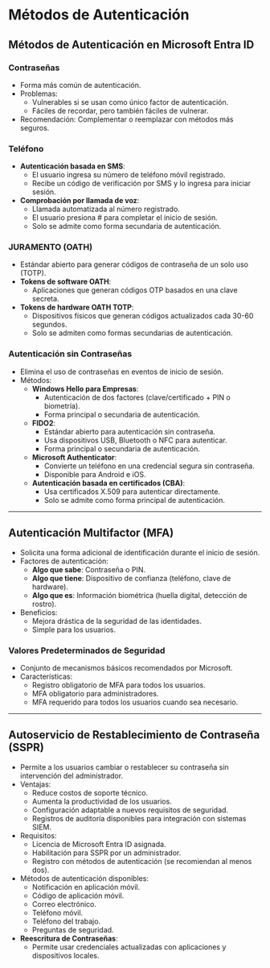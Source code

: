 # Métodos de Autenticación

## Métodos de Autenticación en Microsoft Entra ID

### Contraseñas
- Forma más común de autenticación.
- Problemas:
  - Vulnerables si se usan como único factor de autenticación.
  - Fáciles de recordar, pero también fáciles de vulnerar.
- Recomendación: Complementar o reemplazar con métodos más seguros.

### Teléfono
- **Autenticación basada en SMS**:
  - El usuario ingresa su número de teléfono móvil registrado.
  - Recibe un código de verificación por SMS y lo ingresa para iniciar sesión.
- **Comprobación por llamada de voz**:
  - Llamada automatizada al número registrado.
  - El usuario presiona # para completar el inicio de sesión.
  - Solo se admite como forma secundaria de autenticación.

### JURAMENTO (OATH)
- Estándar abierto para generar códigos de contraseña de un solo uso (TOTP).
- **Tokens de software OATH**:
  - Aplicaciones que generan códigos OTP basados en una clave secreta.
- **Tokens de hardware OATH TOTP**:
  - Dispositivos físicos que generan códigos actualizados cada 30-60 segundos.
  - Solo se admiten como formas secundarias de autenticación.

### Autenticación sin Contraseñas
- Elimina el uso de contraseñas en eventos de inicio de sesión.
- Métodos:
  - **Windows Hello para Empresas**:
    - Autenticación de dos factores (clave/certificado + PIN o biometría).
    - Forma principal o secundaria de autenticación.
  - **FIDO2**:
    - Estándar abierto para autenticación sin contraseña.
    - Usa dispositivos USB, Bluetooth o NFC para autenticar.
    - Forma principal o secundaria de autenticación.
  - **Microsoft Authenticator**:
    - Convierte un teléfono en una credencial segura sin contraseña.
    - Disponible para Android e iOS.
  - **Autenticación basada en certificados (CBA)**:
    - Usa certificados X.509 para autenticar directamente.
    - Solo se admite como forma principal de autenticación.

---

## Autenticación Multifactor (MFA)
- Solicita una forma adicional de identificación durante el inicio de sesión.
- Factores de autenticación:
  - **Algo que sabe**: Contraseña o PIN.
  - **Algo que tiene**: Dispositivo de confianza (teléfono, clave de hardware).
  - **Algo que es**: Información biométrica (huella digital, detección de rostro).
- Beneficios:
  - Mejora drástica de la seguridad de las identidades.
  - Simple para los usuarios.

### Valores Predeterminados de Seguridad
- Conjunto de mecanismos básicos recomendados por Microsoft.
- Características:
  - Registro obligatorio de MFA para todos los usuarios.
  - MFA obligatorio para administradores.
  - MFA requerido para todos los usuarios cuando sea necesario.

---

## Autoservicio de Restablecimiento de Contraseña (SSPR)
- Permite a los usuarios cambiar o restablecer su contraseña sin intervención del administrador.
- Ventajas:
  - Reduce costos de soporte técnico.
  - Aumenta la productividad de los usuarios.
  - Configuración adaptable a nuevos requisitos de seguridad.
  - Registros de auditoría disponibles para integración con sistemas SIEM.
- Requisitos:
  - Licencia de Microsoft Entra ID asignada.
  - Habilitación para SSPR por un administrador.
  - Registro con métodos de autenticación (se recomiendan al menos dos).
- Métodos de autenticación disponibles:
  - Notificación en aplicación móvil.
  - Código de aplicación móvil.
  - Correo electrónico.
  - Teléfono móvil.
  - Teléfono del trabajo.
  - Preguntas de seguridad.
- **Reescritura de Contraseñas**:
  - Permite usar credenciales actualizadas con aplicaciones y dispositivos locales.
